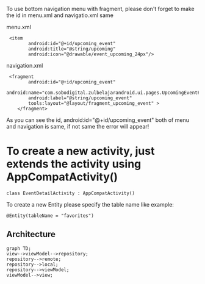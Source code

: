 To use bottom navigation menu with fragment, please don't forget to make the id in menu.xml and navigatio.xml 
same

menu.xml
```
 <item
        android:id="@+id/upcoming_event"
        android:title="@string/upcoming"
        android:icon="@drawable/event_upcoming_24px"/>
```
navigation.xml
```
 <fragment
        android:id="@+id/upcoming_event"
        android:name="com.sobodigital.zulbelajarandroid.ui.pages.UpcomingEventFragment"
        android:label="@string/upcoming_event"
        tools:layout="@layout/fragment_upcoming_event" >
    </fragment>
```

As you can see the id, android:id="@+id/upcoming_event" both of menu and navigation is same, if not same the error will appear!


# To create a new activity, just extends the activity using AppCompatActivity()
```
class EventDetailActivity : AppCompatActivity()
```

To create a new Entity please specify the table name like example:

```
@Entity(tableName = "favorites")
```

## Architecture
```mermaid
graph TD;
view-->viewModel-->repository;
repository-->remote;
repository-->local;
repository-->viewModel;
viewModel-->view;
```